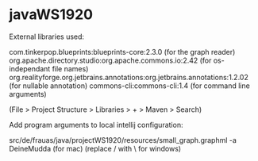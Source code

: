 # javaWS1920

External libraries used:

com.tinkerpop.blueprints:blueprints-core:2.3.0 (for the graph reader)
org.apache.directory.studio:org.apache.commons.io:2.42 (for os-independant file names)
org.realityforge.org.jetbrains.annotations:org.jetbrains.annotations:1.2.02 (for nullable annotation)
commons-cli:commons-cli:1.4 (for command line arguments)

(File > Project Structure > Libraries > + > Maven > Search)


Add program arguments to local intellij configuration:

src/de/frauas/java/projectWS1920/resources/small_graph.graphml -a DeineMudda (for mac)
(replace / with \\ for windows)


